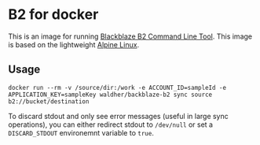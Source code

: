 # B2 for docker

This is an image for running [Blackblaze B2 Command Line Tool](https://github.com/Backblaze/B2_Command_Line_Tool). This image is based on the lightweight [Alpine Linux](https://alpinelinux.org/).

## Usage

```
docker run --rm -v /source/dir:/work -e ACCOUNT_ID=sampleId -e APPLICATION_KEY=sampleKey waldher/backblaze-b2 sync source b2://bucket/destination
```

To discard stdout and only see error messages (useful in large sync operations),
you can either redirect stdout to `/dev/null` or set a `DISCARD_STDOUT` environemnt variable
to `true`.
